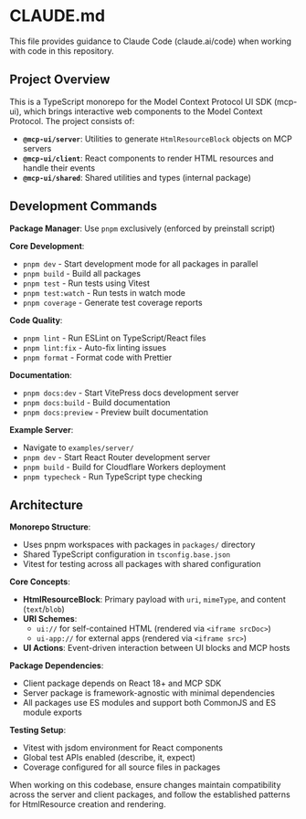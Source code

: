# CLAUDE.md

This file provides guidance to Claude Code (claude.ai/code) when working with code in this repository.

## Project Overview

This is a TypeScript monorepo for the Model Context Protocol UI SDK (mcp-ui), which brings interactive web components to the Model Context Protocol. The project consists of:

- **`@mcp-ui/server`**: Utilities to generate `HtmlResourceBlock` objects on MCP servers
- **`@mcp-ui/client`**: React components to render HTML resources and handle their events
- **`@mcp-ui/shared`**: Shared utilities and types (internal package)

## Development Commands

**Package Manager**: Use `pnpm` exclusively (enforced by preinstall script)

**Core Development**:
- `pnpm dev` - Start development mode for all packages in parallel
- `pnpm build` - Build all packages
- `pnpm test` - Run tests using Vitest
- `pnpm test:watch` - Run tests in watch mode
- `pnpm coverage` - Generate test coverage reports

**Code Quality**:
- `pnpm lint` - Run ESLint on TypeScript/React files
- `pnpm lint:fix` - Auto-fix linting issues
- `pnpm format` - Format code with Prettier

**Documentation**:
- `pnpm docs:dev` - Start VitePress docs development server
- `pnpm docs:build` - Build documentation
- `pnpm docs:preview` - Preview built documentation

**Example Server**:
- Navigate to `examples/server/`
- `pnpm dev` - Start React Router development server
- `pnpm build` - Build for Cloudflare Workers deployment
- `pnpm typecheck` - Run TypeScript type checking

## Architecture

**Monorepo Structure**:
- Uses pnpm workspaces with packages in `packages/` directory
- Shared TypeScript configuration in `tsconfig.base.json`
- Vitest for testing across all packages with shared configuration

**Core Concepts**:
- **HtmlResourceBlock**: Primary payload with `uri`, `mimeType`, and content (`text`/`blob`)
- **URI Schemes**: 
  - `ui://` for self-contained HTML (rendered via `<iframe srcDoc>`)
  - `ui-app://` for external apps (rendered via `<iframe src>`)
- **UI Actions**: Event-driven interaction between UI blocks and MCP hosts

**Package Dependencies**:
- Client package depends on React 18+ and MCP SDK
- Server package is framework-agnostic with minimal dependencies
- All packages use ES modules and support both CommonJS and ES module exports

**Testing Setup**:
- Vitest with jsdom environment for React components
- Global test APIs enabled (describe, it, expect)
- Coverage configured for all source files in packages

When working on this codebase, ensure changes maintain compatibility across the server and client packages, and follow the established patterns for HtmlResource creation and rendering.